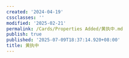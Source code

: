 ```yaml
---
created: '2024-04-19'
cssclasses: ''
modified: '2025-02-21'
permalink: /Cards/Properties Added/黄执中.md
publish: true
published: '2025-07-09T18:37:14.920+08:00'
title: 黄执中
---
```

